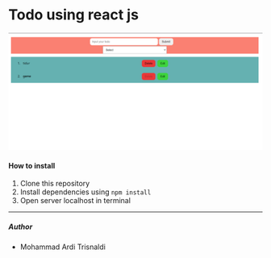 # Todo using react js
![Apps Todo List Demo Photo](https://github.com/Aldyy123/todo-react/blob/master/doc.png)

#### How to install

1. Clone this repository
2. Install dependencies using `npm install`
3. Open server localhost in terminal

---

##### Author

- Mohammad Ardi Trisnaldi